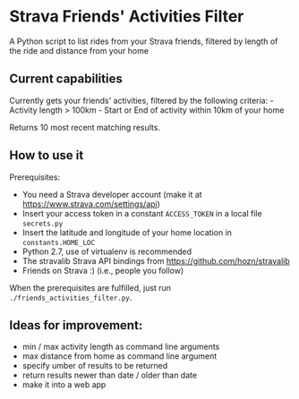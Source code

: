# Strava Friends' Activities Filter

A Python script to list rides from your Strava friends, filtered by length of the ride and distance from your home

## Current capabilities

Currently gets your friends' activities, filtered by the following criteria:
    - Activity length > 100km
    - Start or End of activity within 10km of your home

Returns 10 most recent matching results.

## How to use it

Prerequisites:
  - You need a Strava developer account (make it at https://www.strava.com/settings/api)
  - Insert your access token in a constant `ACCESS_TOKEN` in a local file `secrets.py`
  - Insert the latitude and longitude of your home location in `constants.HOME_LOC`
  - Python 2.7, use of virtualenv is recommended
  - The stravalib Strava API bindings from https://github.com/hozn/stravalib
  - Friends on Strava :) (i.e., people you follow)

When the prerequisites are fulfilled, just run `./friends_activities_filter.py`.

## Ideas for improvement:

  - min / max activity length as command line arguments
  - max distance from home as command line argument
  - specify umber of results to be returned
  - return results newer than date / older than date
  - make it into a web app
